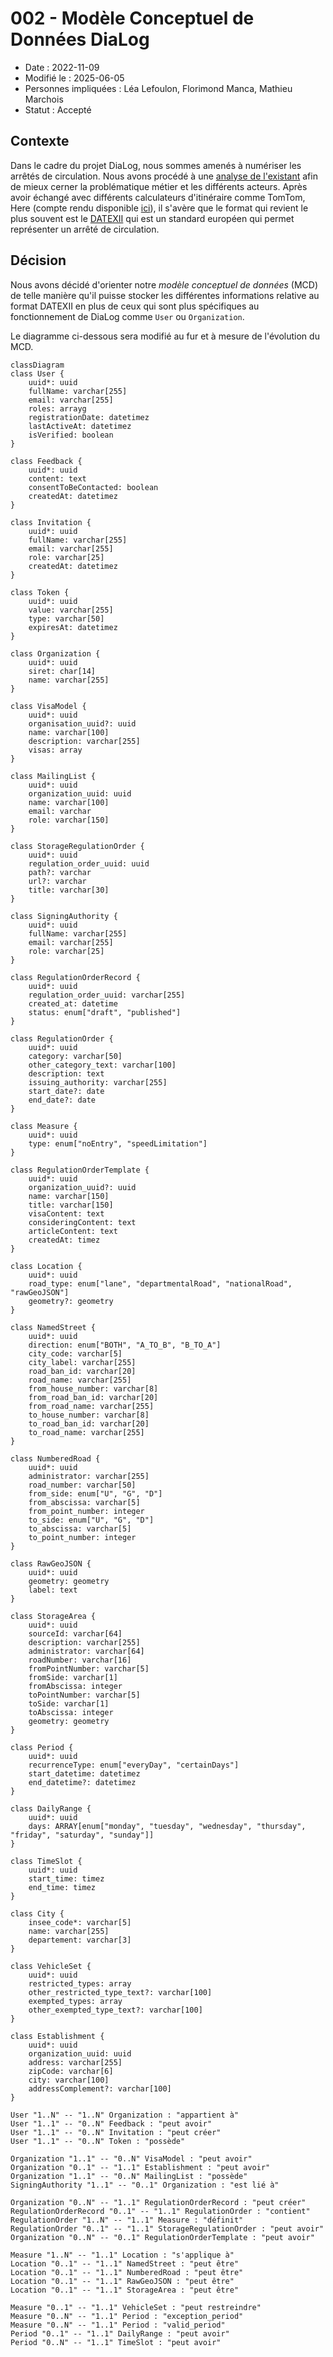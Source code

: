 # 002 - Modèle Conceptuel de Données DiaLog

* Date : 2022-11-09
* Modifié le : 2025-06-05
* Personnes impliquées : Léa Lefoulon, Florimond Manca, Mathieu Marchois
* Statut : Accepté

## Contexte

Dans le cadre du projet DiaLog, nous sommes amenés à numériser les arrêtés de circulation. Nous avons procédé à une [analyse de l'existant](https://github.com/MTES-MCT/dialog/wiki/Analyse-de-l'existant) afin de mieux cerner la problématique métier et les différents acteurs.
Après avoir échangé avec différents calculateurs d'itinéraire comme TomTom, Here (compte rendu disponible [ici](https://pad.incubateur.net/s/uNxJar9q8#2022-10-25---TomTom-amp-Here)), il s'avère que le format qui revient le plus souvent est le [DATEXII](https://www.datex2.eu/) qui est un standard européen qui permet représenter un arrêté de circulation.

## Décision

Nous avons décidé d'orienter notre _modèle conceptuel de données_ (MCD) de telle manière qu'il puisse stocker les différentes informations relative au format DATEXII en plus de ceux qui sont plus spécifiques au fonctionnement de DiaLog comme `User` ou `Organization`.

Le diagramme ci-dessous sera modifié au fur et à mesure de l'évolution du MCD.

```mermaid
classDiagram
class User {
    uuid*: uuid
    fullName: varchar[255]
    email: varchar[255]
    roles: arrayg
    registrationDate: datetimez
    lastActiveAt: datetimez
    isVerified: boolean
}

class Feedback {
    uuid*: uuid
    content: text
    consentToBeContacted: boolean
    createdAt: datetimez
}

class Invitation {
    uuid*: uuid
    fullName: varchar[255]
    email: varchar[255]
    role: varchar[25]
    createdAt: datetimez
}

class Token {
    uuid*: uuid
    value: varchar[255]
    type: varchar[50]
    expiresAt: datetimez
}

class Organization {
    uuid*: uuid
    siret: char[14]
    name: varchar[255]
}

class VisaModel {
    uuid*: uuid
    organisation_uuid?: uuid
    name: varchar[100]
    description: varchar[255]
    visas: array
}

class MailingList {
    uuid*: uuid
    organization_uuid: uuid
    name: varchar[100]
    email: varchar
    role: varchar[150]
}

class StorageRegulationOrder {
    uuid*: uuid
    regulation_order_uuid: uuid
    path?: varchar
    url?: varchar
    title: varchar[30]
}

class SigningAuthority {
    uuid*: uuid
    fullName: varchar[255]
    email: varchar[255]
    role: varchar[25]
}

class RegulationOrderRecord {
    uuid*: uuid
    regulation_order_uuid: varchar[255]
    created_at: datetime
    status: enum["draft", "published"]
}

class RegulationOrder {
    uuid*: uuid
    category: varchar[50]
    other_category_text: varchar[100]
    description: text
    issuing_authority: varchar[255]
    start_date?: date
    end_date?: date
}

class Measure {
    uuid*: uuid
    type: enum["noEntry", "speedLimitation"]
}

class RegulationOrderTemplate {
    uuid*: uuid
    organization_uuid?: uuid
    name: varchar[150]
    title: varchar[150]
    visaContent: text
    consideringContent: text
    articleContent: text
    createdAt: timez
}

class Location {
    uuid*: uuid
    road_type: enum["lane", "departmentalRoad", "nationalRoad", "rawGeoJSON"]
    geometry?: geometry
}

class NamedStreet {
    uuid*: uuid
    direction: enum["BOTH", "A_TO_B", "B_TO_A"]
    city_code: varchar[5]
    city_label: varchar[255]
    road_ban_id: varchar[20]
    road_name: varchar[255]
    from_house_number: varchar[8]
    from_road_ban_id: varchar[20]
    from_road_name: varchar[255]
    to_house_number: varchar[8]
    to_road_ban_id: varchar[20]
    to_road_name: varchar[255]
}

class NumberedRoad {
    uuid*: uuid
    administrator: varchar[255]
    road_number: varchar[50]
    from_side: enum["U", "G", "D"]
    from_abscissa: varchar[5]
    from_point_number: integer
    to_side: enum["U", "G", "D"]
    to_abscissa: varchar[5]
    to_point_number: integer
}

class RawGeoJSON {
    uuid*: uuid
    geometry: geometry
    label: text
}

class StorageArea {
    uuid*: uuid
    sourceId: varchar[64]
    description: varchar[255]
    administrator: varchar[64]
    roadNumber: varchar[16]
    fromPointNumber: varchar[5]
    fromSide: varchar[1]
    fromAbscissa: integer
    toPointNumber: varchar[5]
    toSide: varchar[1]
    toAbscissa: integer
    geometry: geometry
}

class Period {
    uuid*: uuid
    recurrenceType: enum["everyDay", "certainDays"]
    start_datetime: datetimez
    end_datetime?: datetimez
}

class DailyRange {
    uuid*: uuid
    days: ARRAY[enum["monday", "tuesday", "wednesday", "thursday", "friday", "saturday", "sunday"]]
}

class TimeSlot {
    uuid*: uuid
    start_time: timez
    end_time: timez
}

class City {
    insee_code*: varchar[5]
    name: varchar[255]
    departement: varchar[3]
}

class VehicleSet {
    uuid*: uuid
    restricted_types: array
    other_restricted_type_text?: varchar[100]
    exempted_types: array
    other_exempted_type_text?: varchar[100]
}

class Establishment {
    uuid*: uuid
    organization_uuid: uuid
    address: varchar[255]
    zipCode: varchar[6]
    city: varchar[100]
    addressComplement?: varchar[100]
}

User "1..N" -- "1..N" Organization : "appartient à"
User "1..1" -- "0..N" Feedback : "peut avoir"
User "1..1" -- "0..N" Invitation : "peut créer"
User "1..1" -- "0..N" Token : "possède"

Organization "1..1" -- "0..N" VisaModel : "peut avoir"
Organization "0..1" -- "1..1" Establishment : "peut avoir"
Organization "1..1" -- "0..N" MailingList : "possède"
SigningAuthority "1..1" -- "0..1" Organization : "est lié à"

Organization "0..N" -- "1..1" RegulationOrderRecord : "peut créer"
RegulationOrderRecord "0..1" -- "1..1" RegulationOrder : "contient"
RegulationOrder "1..N" -- "1..1" Measure : "définit"
RegulationOrder "0..1" -- "1..1" StorageRegulationOrder : "peut avoir"
Organization "0..N" -- "0..1" RegulationOrderTemplate : "peut avoir"

Measure "1..N" -- "1..1" Location : "s'applique à"
Location "0..1" -- "1..1" NamedStreet : "peut être"
Location "0..1" -- "1..1" NumberedRoad : "peut être"
Location "0..1" -- "1..1" RawGeoJSON : "peut être"
Location "0..1" -- "1..1" StorageArea : "peut être"

Measure "0..1" -- "1..1" VehicleSet : "peut restreindre"
Measure "0..N" -- "1..1" Period : "exception_period"
Measure "0..N" -- "1..1" Period : "valid_period"
Period "0..1" -- "1..1" DailyRange : "peut avoir"
Period "0..N" -- "1..1" TimeSlot : "peut avoir"
```
